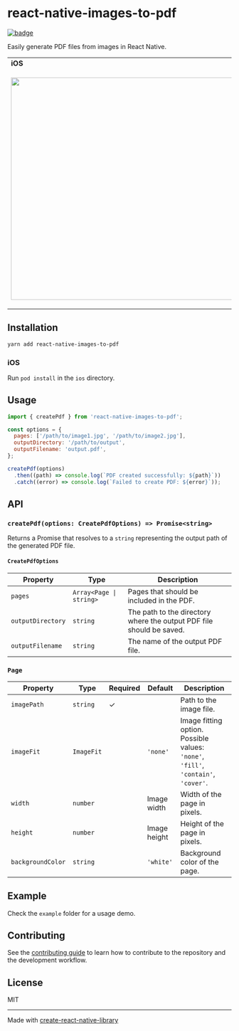 # react-native-images-to-pdf

[![badge](https://img.shields.io/npm/v/react-native-images-to-pdf.svg?style=flat-square)](https://www.npmjs.com/package/react-native-images-to-pdf)

Easily generate PDF files from images in React Native.

<table>
  <tr><td><strong>iOS</strong></td><td><strong>Android</strong></td></tr>
  <tr>
    <td><p align="center"><img src="/docs/example-ios.gif" height="500"></p></td>
    <td><p align="center"><img src="/docs/example-android.gif" height="500"></p></td>
  </tr>
</table>

## Installation

```sh
yarn add react-native-images-to-pdf
```

### iOS

Run `pod install` in the `ios` directory.

## Usage

```javascript
import { createPdf } from 'react-native-images-to-pdf';

const options = {
  pages: ['/path/to/image1.jpg', '/path/to/image2.jpg'],
  outputDirectory: '/path/to/output',
  outputFilename: 'output.pdf',
};

createPdf(options)
  .then((path) => console.log(`PDF created successfully: ${path}`))
  .catch((error) => console.log(`Failed to create PDF: ${error}`));
```

## API

### `createPdf(options: CreatePdfOptions) => Promise<string>`

Returns a Promise that resolves to a `string` representing the output path of the generated PDF file.

#### `CreatePdfOptions`

| Property            | Type       | Description                                                                                                                 |
| ----------------- | ---------- | --------------------------------------------------------------------------------------------------------------------------- |
| `pages`      | `Array<Page \| string>` | Pages that should be included in the PDF. |
| `outputDirectory` | `string`   | The path to the directory where the output PDF file should be saved.                                                        |
| `outputFilename`  | `string`   | The name of the output PDF file.                                                                                            |

### `Page`

| Property          | Type                      | Required | Default       | Description                                                            |
|-------------------|---------------------------|----------|---------------|------------------------------------------------------------------------|
| `imagePath`       | `string`                  |  ✓        |               | Path to the image file.                       |
| `imageFit`        | `ImageFit`    |         | `'none'`      | Image fitting option. Possible values: `'none'`, `'fill'`, `'contain'`, `'cover'`. |
| `width`           | `number`      |         | Image width   | Width of the page in pixels. |
| `height`          | `number`      |         | Image height  | Height of the page in pixels. |
| `backgroundColor`          | `string`      |         | `'white'`  | Background color of the page. |

## Example

Check the `example` folder for a usage demo.

## Contributing

See the [contributing guide](CONTRIBUTING.md) to learn how to contribute to the repository and the development workflow.

## License

MIT

---

Made with [create-react-native-library](https://github.com/callstack/react-native-builder-bob)
